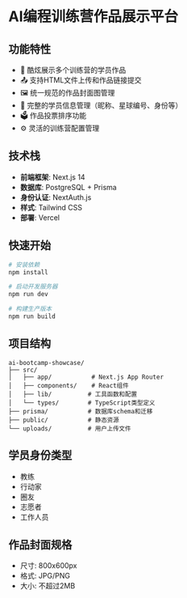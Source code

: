 # AI编程训练营作品展示平台

## 功能特性

- 🎨 酷炫展示多个训练营的学员作品
- 📤 支持HTML文件上传和作品链接提交
- 🖼️ 统一规范的作品封面图管理
- 👤 完整的学员信息管理（昵称、星球编号、身份等）
- 🗳️ 作品投票排序功能
- ⚙️ 灵活的训练营配置管理

## 技术栈

- **前端框架**: Next.js 14
- **数据库**: PostgreSQL + Prisma
- **身份认证**: NextAuth.js
- **样式**: Tailwind CSS
- **部署**: Vercel

## 快速开始

```bash
# 安装依赖
npm install

# 启动开发服务器
npm run dev

# 构建生产版本
npm run build
```

## 项目结构

```
ai-bootcamp-showcase/
├── src/
│   ├── app/           # Next.js App Router
│   ├── components/    # React组件
│   ├── lib/          # 工具函数和配置
│   └── types/        # TypeScript类型定义
├── prisma/           # 数据库schema和迁移
├── public/           # 静态资源
└── uploads/          # 用户上传文件
```

## 学员身份类型

- 教练
- 行动家
- 圈友
- 志愿者
- 工作人员

## 作品封面规格

- 尺寸: 800x600px
- 格式: JPG/PNG
- 大小: 不超过2MB